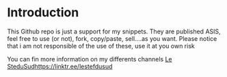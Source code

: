 # Introduction
This Github repo is just a support for my snippets.
They are published ASIS, feel free to use (or not), fork, copy/paste, sell....as you want.
Please notice that i am not responsible of the use of these, use it at you own risk

You can fin more information on my differents channels
[Le SteduSud](https://linktr.ee/lestefdusud)https://linktr.ee/lestefdusud


